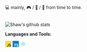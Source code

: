 💻 mainly, 🎮 / 🎨 / 🎹 from time to time.

<br/>

<!-- <a href="https://github.com/anuraghazra/github-readme-stats"> -->
  <img align="center" src="https://github-readme-stats.vercel.app/api?username=arthur-conan-dog&show_icons=true&count_private=true&theme=tokyonight&hide=stars,contribs" alt="Shaw's github stats" />
<!-- </a> -->

**Languages and Tools:**

<code><img height="20" src="https://raw.githubusercontent.com/github/explore/80688e429a7d4ef2fca1e82350fe8e3517d3494d/topics/javascript/javascript.png"></code>
<code><img height="20" src="https://raw.githubusercontent.com/github/explore/80688e429a7d4ef2fca1e82350fe8e3517d3494d/topics/typescript/typescript.png"></code>
<code><img height="20" src="https://raw.githubusercontent.com/github/explore/80688e429a7d4ef2fca1e82350fe8e3517d3494d/topics/react/react.png"></code>

